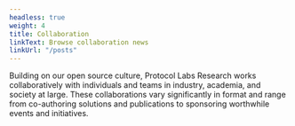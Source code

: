 ```yaml
---
headless: true
weight: 4
title: Collaboration
linkText: Browse collaboration news
linkUrl: "/posts"
---
```

Building on our open source culture, Protocol Labs Research works collaboratively with individuals and teams in industry, academia, and society at large. These collaborations vary significantly in format and range from co-authoring solutions and publications to sponsoring worthwhile events and initiatives.
